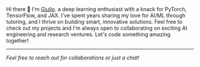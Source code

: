 Hi there 👋 I'm [Giulio](https://salamanderxing.github.io/cv). a deep learning
enthusiast with a knack for PyTorch, TensorFlow, and JAX. I've spent years
sharing my love for AI/ML through tutoring, and I thrive on building smart,
innovative solutions. Feel free to check out my projects and I'm always open to
collaborating on exciting AI engineering and research ventures. Let's code
something amazing together!

<!--

<details>
<summary><b>🌟 Featured Projects</b></summary>

- **[Project Name](Project Link):** Short description. 🌟
- **[Another Project](Link):** Description. 🌟

</details>

<details>
<summary><b>🤖 AI-Related Projects</b></summary>

- **[Project Name](Link):** Description.
- **[Another AI Project](Link):** Description.

</details>

<details>
<summary><b>🔬 Research in AI</b></summary>

- **[Research Project](Link):** Short description.
- **[Another Research](Link):** Description.

</details>

<details>
<summary><b>🎯 Other Projects</b></summary>

- **[Project Name](Link):** Description.
- **[Another Project](Link):** Description.

</details>

<details>
<summary><b>👨‍🏫 Tutoring</b></summary>

- **[Tutoring Project](Link):** Description.
- **[Another Tutoring Experience](Link):** Description.

</details>

<details>
<summary><b>😎 Personal</b></summary>

- **[Personal Project](Link):** Description.
- **[Another Personal Interest](Link):** Description.

</details>

-->

---

_Feel free to reach out for collaborations or just a chat!_
